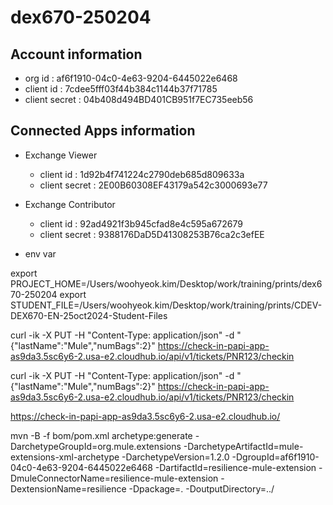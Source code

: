 # dex670-250204


## Account information
* org id : af6f1910-04c0-4e63-9204-6445022e6468
* client id : 7cdee5fff03f44b384c1144b37f71785
* client secret : 04b408d494BD401CB951f7EC735eeb56

## Connected Apps information
* Exchange Viewer
  * client id : 1d92b4f741224c2790deb685d809633a
  * client secret : 2E00B60308EF43179a542c3000693e77

* Exchange Contributor
  * client id : 92ad4921f3b945cfad8e4c595a672679
  * client secret : 9388176DaD5D41308253B76ca2c3efEE

* env var

export PROJECT_HOME=/Users/woohyeok.kim/Desktop/work/training/prints/dex670-250204
export STUDENT_FILE=/Users/woohyeok.kim/Desktop/work/training/prints/CDEV-DEX670-EN-25oct2024-Student-Files


curl -ik -X PUT -H "Content-Type: application/json" -d "{\"lastName\":\"Mule\",\"numBags\":2}" https://check-in-papi-app-as9da3.5sc6y6-2.usa-e2.cloudhub.io/api/v1/tickets/PNR123/checkin


curl -ik -X PUT -H "Content-Type: application/json" -d "{\"lastName\":\"Mule\",\"numBags\":2}" https://check-in-papi-app-as9da3.5sc6y6-2.usa-e2.cloudhub.io/api/v1/tickets/PNR123/checkin




https://check-in-papi-app-as9da3.5sc6y6-2.usa-e2.cloudhub.io/


mvn -B -f bom/pom.xml archetype:generate -DarchetypeGroupId=org.mule.extensions -DarchetypeArtifactId=mule-extensions-xml-archetype -DarchetypeVersion=1.2.0 -DgroupId=af6f1910-04c0-4e63-9204-6445022e6468 -DartifactId=resilience-mule-extension -DmuleConnectorName=resilience-mule-extension -DextensionName=resilience -Dpackage=. -DoutputDirectory=../